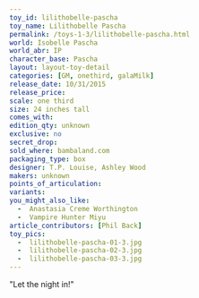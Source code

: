 ```yaml
---
toy_id: lilithobelle-pascha
toy_name: Lilithobelle Pascha
permalink: /toys-1-3/lilithobelle-pascha.html
world: Isobelle Pascha
world_abr: IP
character_base: Pascha
layout: layout-toy-detail
categories: [GM, onethird, galaMilk]
release_date: 10/31/2015
release_price: 
scale: one third
size: 24 inches tall
comes_with: 
edition_qty: unknown
exclusive: no
secret_drop:
sold_where: bambaland.com
packaging_type: box
designer: T.P. Louise, Ashley Wood
makers: unknown
points_of_articulation:
variants:
you_might_also_like:
  -  Anastasia Creme Worthington 
  -  Vampire Hunter Miyu
article_contributors: [Phil Back]
toy_pics:
  -  lilithobelle-pascha-01-3.jpg
  -  lilithobelle-pascha-02-3.jpg
  -  lilithobelle-pascha-03-3.jpg
---
```

"Let the night in!"